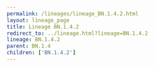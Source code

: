 ```yaml
---
permalink: /lineages/lineage_BN.1.4.2.html
layout: lineage_page
title: Lineage BN.1.4.2
redirect_to: ../lineage.html?lineage=BN.1.4.2
lineage: BN.1.4.2
parent: BN.1.4
children: ['BN.1.4.2']
---
```

